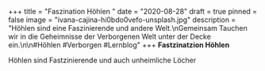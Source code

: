 +++
title = "Faszination Höhlen "
date = "2020-08-28"
draft = true
pinned = false
image = "ivana-cajina-hi0bdo0vefo-unsplash.jpg"
description = "Höhlen sind eine Faszinierende und andere Welt.\nGemeinsam Tauchen wir in die Geheimnisse der Verborgenen Welt unter der Decke ein.\n\n#Höhlen #Verborgen #Lernblog"
+++
**Fastzinatzion Höhlen**

Höhlen sind Fastzinierende und auch unheimliche Löcher